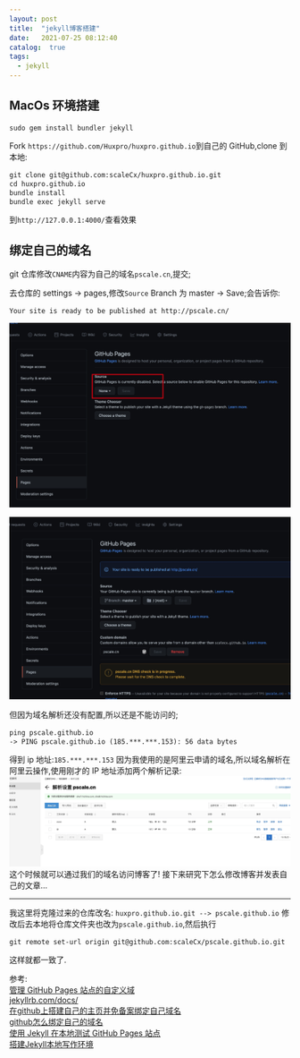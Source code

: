 ```yaml
---
layout: post
title:  "jekyll博客搭建"
date:   2021-07-25 08:12:40
catalog:  true
tags:
  - jekyll
---
```


## MacOs 环境搭建
```
sudo gem install bundler jekyll
```
Fork `https://github.com/Huxpro/huxpro.github.io`到自己的 GitHub,clone 到本地:
```
git clone git@github.com:scaleCx/huxpro.github.io.git
cd huxpro.github.io
bundle install
bundle exec jekyll serve
```
到`http://127.0.0.1:4000/`查看效果

## 绑定自己的域名
git 仓库修改`CNAME`内容为自己的域名`pscale.cn`,提交;

去仓库的 settings -> pages,修改`Source` Branch 为 master -> Save;会告诉你:
```
Your site is ready to be published at http://pscale.cn/
```
![jekyll-01](/img/in-post/post-jekyll/jekyll-01.jpg)  

![jekyll-02](/img/in-post/post-jekyll/jekyll-02.jpg)  

但因为域名解析还没有配置,所以还是不能访问的;
```
ping pscale.github.io
-> PING pscale.github.io (185.***.***.153): 56 data bytes
```
得到 ip 地址:`185.***.***.153`
因为我使用的是阿里云申请的域名,所以域名解析在阿里云操作,使用刚才的 IP 地址添加两个解析记录:
![jekyll-03](/img/in-post/post-jekyll/jekyll-03.jpg )
这个时候就可以通过我们的域名访问博客了!
接下来研究下怎么修改博客并发表自己的文章...  

---

我这里将克隆过来的仓库改名: `huxpro.github.io.git --> pscale.github.io`
修改后去本地将仓库文件夹也改为`pscale.github.io`,然后执行
```
git remote set-url origin git@github.com:scaleCx/pscale.github.io.git
```
这样就都一致了.

参考:  
[管理 GitHub Pages 站点的自定义域](https://docs.github.com/cn/pages/configuring-a-custom-domain-for-your-github-pages-site/managing-a-custom-domain-for-your-github-pages-site#configuring-an-apex-domain)  
[jekyllrb.com/docs/](https://jekyllrb.com/docs/)  
[在github上搭建自己的主页并免备案绑定自己域名](https://blog.csdn.net/zmzwll1314/article/details/53056241)  
[github怎么绑定自己的域名](https://www.cnblogs.com/liangmingshen/p/9561994.html)  
[使用 Jekyll 在本地测试 GitHub Pages 站点](https://docs.github.com/cn/pages/setting-up-a-github-pages-site-with-jekyll/testing-your-github-pages-site-locally-with-jekyll)  
[搭建Jekyll本地写作环境](http://gityuan.com/2015/06/07/build-jekyll/)
